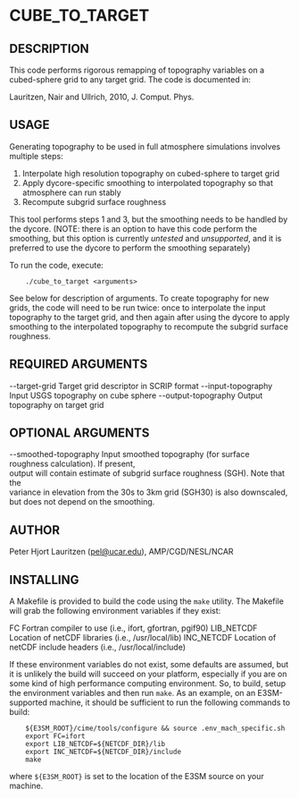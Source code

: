 CUBE_TO_TARGET
==============

DESCRIPTION
-----------
This code performs rigorous remapping of topography variables on a cubed-sphere 
grid to any target grid. The code is documented in:
                                                                             
  Lauritzen, Nair and Ullrich, 2010, J. Comput. Phys.                        
 
USAGE
-----
Generating topography to be used in full atmosphere simulations involves 
multiple steps:

1. Interpolate high resolution topography on cubed-sphere to target grid
2. Apply dycore-specific smoothing to interpolated topography so that atmosphere 
   can run stably
3. Recompute subgrid surface roughness

This tool performs steps 1 and 3, but the smoothing needs to be handled by the 
dycore. (NOTE: there is an option to have this code perform the smoothing, but
this option is currently *untested* and *unsupported*, and it is preferred to
use the dycore to perform the smoothing separately)

To run the code, execute:
```
    ./cube_to_target <arguments>                                            
```
See below for description of arguments. To create topography for new grids, the
code will need to be run twice: once to interpolate the input topography to the
target grid, and then again after using the dycore to apply smoothing to the
interpolated topography to recompute the subgrid surface roughness.
                                                                             
REQUIRED ARGUMENTS                                                          
------------------
  --target-grid <filename>            Target grid descriptor in SCRIP format
  --input-topography <filename>       Input USGS topography on cube sphere
  --output-topography <filename>      Output topography on target grid       
                                                                             
OPTIONAL ARGUMENTS                                                          
------------------
  --smoothed-topography <filename>    Input smoothed topography (for surface 
                                      roughness calculation). If present,    
                                      output will contain estimate of subgrid
                                      surface roughness (SGH). Note that the                     
                                      variance in elevation from the 30s to
                                      3km grid (SGH30) is also downscaled,
                                      but does not depend on the smoothing.
                                                                             
AUTHOR
------
  Peter Hjort Lauritzen (pel@ucar.edu), AMP/CGD/NESL/NCAR

INSTALLING
----------
A Makefile is provided to build the code using the `make` utility. The Makefile
will grab the following environment variables if they exist:

  FC            Fortran compiler to use (i.e., ifort, gfortran, pgif90)
  LIB_NETCDF    Location of netCDF libraries (i.e., /usr/local/lib)
  INC_NETCDF    Location of netCDF include headers (i.e., /usr/local/include)

If these environment variables do not exist, some defaults are assumed, but it
is unlikely the build will succeed on your platform, especially if you are on
some kind of high performance computing environment. So, to build, setup the
environment variables and then run `make`. As an example, on an E3SM-supported
machine, it should be sufficient to run the following commands to build:
```
    ${E3SM_ROOT}/cime/tools/configure && source .env_mach_specific.sh
    export FC=ifort
    export LIB_NETCDF=${NETCDF_DIR}/lib
    export INC_NETCDF=${NETCDF_DIR}/include
    make
```
where `${E3SM_ROOT}` is set to the location of the E3SM source on your machine.
